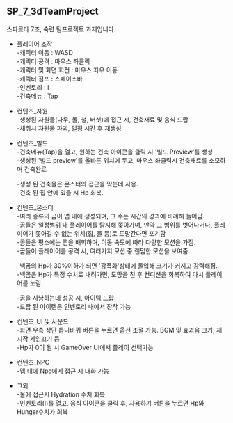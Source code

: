 ## SP_7_3dTeamProject
스파르타 7조, 숙련 팀프로젝트 과제입니다.


- 플레이어 조작   
  -캐릭터 이동 : WASD   
  -캐릭터 공격 : 마우스 좌클릭  
  -캐릭터 및 화면 회전 : 마우스 좌우 이동   
  -캐릭터 점프 : 스페이스바   
  -인벤토리 : I   
  -건축메뉴 : Tap   



- 컨텐츠_자원   
  -생성된 자원물(나무, 돌, 철, 버섯)에 접근 시, 건축재료 및 음식 드랍   
  -채취시 자원물 파괴, 일정 시간 후 재생성   

- 컨텐츠_빌드   
   -건축메뉴(Tap)을 열고, 원하는 건축 아이콘을 클릭 시 '빌드 Preview'를 생성   
   -생성된 '빌드 preview'를 올바른 위치에 두고, 마우스 좌클릭시 건축재료를 소모하며 건축완료
  
   -생성 된 건축물은 몬스터의 접근을 막는데 사용.   
   -건축 된 집 안에 있을 시 Hp 회복.



- 컨텐츠_몬스터   
  -여러 종류의 곰이 맵 내에 생성되며, 그 수는 시간의 경과에 비례해 늘어남.   
  -곰들은 일정범위 내 플레이어를 탐지해 쫒아가며, 만약 그 범위를 벗어나거나, 플레이어가 쫒아갈 수 없는 위치(집, 물 등)로 도망간다면 포기함   
  -곰들은 평소에는 맵을 배회하며, 이동 속도에 따라 다양한 모션을 가짐.   
  -곰들이 플레이어를 공격 시, 여러가지 모션 중 랜덤한 모션을 보여줌.

   -백곰의 Hp가 30%이하가 되면 '광폭화'상태에 돌입해 크기가 커지고 강력해짐.   
   -백곰은 Hp가 특정 수치로 내려가면, 도망을 친 후 컨디션을 회복하여 다시 플레이어를 노림.   

   -곰을 사냥하는데 성공 시, 아이템 드랍   
   -드랍 된 아이템은 인벤토리 내에서 장착 가능   



- 컨텐츠_UI 및 사운드   
  -화면 우측 상단 톱니바퀴 버튼을 누르면 옵션 조절 가능. BGM 및 효과음 크기, 재시작 게임끄기 등   
  -Hp가 0이 될 시 GameOver UI에서 플레이 선택가능   

- 컨텐츠_NPC   
  -맵 내에 Npc에게 접근 시 대화 가능     


- 그외    
  -물에 접근시 Hydration 수치 회복   
  -인벤토리(I)를 열고, 음식 아이콘을 클릭 후, 사용하기 버튼을 누르면 Hp와 Hunger수치가 회복   


